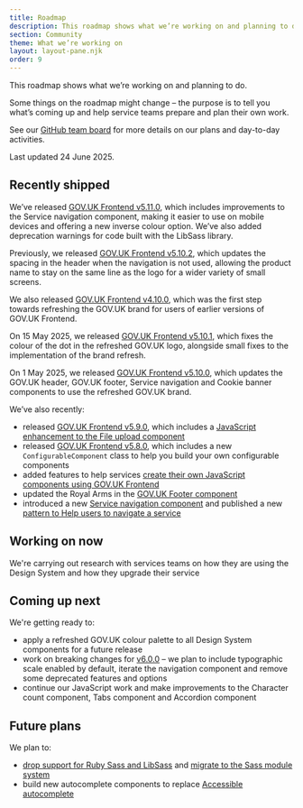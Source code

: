 ```yaml
---
title: Roadmap
description: This roadmap shows what we’re working on and planning to do.
section: Community
theme: What we’re working on
layout: layout-pane.njk
order: 9
---
```


This roadmap shows what we’re working on and planning to do.

Some things on the roadmap might change – the purpose is to tell you what’s coming up and help service teams prepare and plan their own work.

See our [GitHub team board](https://github.com/orgs/alphagov/projects/53) for more details on our plans and day-to-day activities.

Last updated 24 June 2025.

## Recently shipped

We’ve released [GOV.UK Frontend v5.11.0](https://github.com/alphagov/govuk-frontend/releases/tag/v5.11.0), which includes improvements to the Service navigation component, making it easier to use on mobile devices and offering a new inverse colour option. We’ve also added deprecation warnings for code built with the LibSass library.

Previously, we released [GOV.UK Frontend v5.10.2](https://github.com/alphagov/govuk-frontend/releases/tag/v5.10.2), which updates the spacing in the header when the navigation is not used, allowing the product name to stay on the same line as the logo for a wider variety of small screens.

We also released [GOV.UK Frontend v4.10.0](https://github.com/alphagov/govuk-frontend/releases/tag/v4.10.0), which was the first step towards refreshing the GOV.UK brand for users of earlier versions of GOV.UK Frontend.

On 15 May 2025, we released [GOV.UK Frontend v5.10.1](https://github.com/alphagov/govuk-frontend/releases/tag/v5.10.1), which fixes the colour of the dot in the refreshed GOV.UK logo, alongside small fixes to the implementation of the brand refresh.

On 1 May 2025, we released [GOV.UK Frontend v5.10.0](https://github.com/alphagov/govuk-frontend/releases/tag/v5.10.0), which updates the GOV.UK header, GOV.UK footer, Service navigation and Cookie banner components to use the refreshed GOV.UK brand.

We’ve also recently:

- released [GOV.UK Frontend v5.9.0](https://github.com/alphagov/govuk-frontend/releases/tag/v5.9.0), which includes a [JavaScript enhancement to the File upload component](https://design-system.service.gov.uk/components/file-upload/#using-the-improved-file-upload-component)
- released [GOV.UK Frontend v5.8.0](https://github.com/alphagov/govuk-frontend/releases/tag/v5.8.0), which includes a new `ConfigurableComponent` class to help you build your own configurable components
- added features to help services [create their own JavaScript components using GOV.UK Frontend](https://frontend.design-system.service.gov.uk/building-your-own-javascript-components/)
- updated the Royal Arms in the [GOV.UK Footer component](/components/footer/)
- introduced a new [Service navigation component](/components/service-navigation/) and published a new [pattern to Help users to navigate a service](/patterns/navigate-a-service)

## Working on now

We're carrying out research with services teams on how they are using the Design System and how they upgrade their service

## Coming up next

We're getting ready to:

- apply a refreshed GOV.UK colour palette to all Design System components for a future release
- work on breaking changes for [v6.0.0](https://github.com/alphagov/govuk-frontend/milestone/51) – we plan to include typographic scale enabled by default, iterate the navigation component and remove some deprecated features and options
- continue our JavaScript work and make improvements to the Character count component, Tabs component and Accordion component

## Future plans

We plan to:

- [drop support for Ruby Sass and LibSass](https://github.com/alphagov/govuk-frontend/issues/2637) and [migrate to the Sass module system](https://github.com/alphagov/govuk-frontend/issues/1791)
- build new autocomplete components to replace [Accessible autocomplete](https://github.com/alphagov/accessible-autocomplete)
